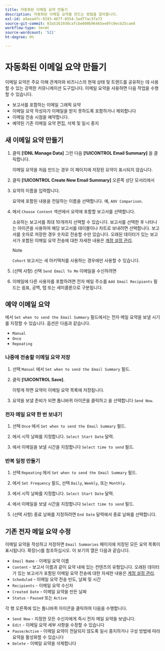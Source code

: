 ```yaml
---
title: 자동화된 이메일 요약 만들기
description: 자동화된 이메일 요약을 만드는 방법을 알아봅니다.
exl-id: a9aea4fc-9193-467f-8554-3ad77ac3fa73
source-git-commit: 03a5161930cafcbe600b96465ee0fc0ecb25cae8
workflow-type: tm+mt
source-wordcount: '521'
ht-degree: 0%

---
```


# 자동화된 이메일 요약 만들기

이메일 요약은 주요 이해 관계자와 비즈니스의 현재 상태 및 트렌드를 공유하는 데 사용할 수 있는 강력한 커뮤니케이션 도구입니다. 이메일 요약을 사용하면 다음 작업을 수행할 수 있습니다.

* 보고서를 포함하는 이메일 그래픽 요약
* 이메일 요약 작성자가 이메일을 받지 못하도록 포함하거나 제외합니다
* 이메일 전송 시점을 예약합니다.
* 예약된 기존 이메일 요약 편집, 삭제 및 일시 중지

## 새 이메일 요약 만들기

1. 클릭 **[!DNL Manage Data]** 그런 다음 **[!UICONTROL Email Summary]** 을 클릭합니다.

   이메일 요약을 처음 만드는 경우 이 페이지에 저장된 요약이 표시되지 않습니다.

1. 클릭 **[!UICONTROL Create New Email Summary]** 오른쪽 상단 모서리에서

1. 요약의 이름을 입력합니다.

   요약에 포함된 내용을 전달하는 이름을 선택합니다. 예, `AOV Comparison`.

1. 에서 `Choose Content` 섹션에서 요약에 포함할 보고서를 선택합니다.

   소유하는 보고서를 최대 10개까지 선택할 수 있습니다. 보고서를 선택한 후 나타나는 아이콘을 사용하여 해당 보고서를 테이블이나 차트로 보내려면 선택합니다. 보고서를 숫자로 저장한 경우 숫자로 전송할 수만 있습니다. 오래된 데이터가 있는 보고서가 포함된 이메일 요약 전송에 대한 자세한 내용은 [계정 설정 관리](../../administrator/account-management/managing-account-settings.md).

   >[!NOTE]
   >
   >`Cohort` 보고서는 새 아키텍처를 사용하는 경우에만 사용할 수 있습니다.

1. (선택 사항) 선택 `Send Email To Me` 이메일을 수신하려면

1. 이메일에 다른 사용자를 포함하려면 전자 메일 주소를 `Add Email Recipients` 필드는 쉼표, 공백, 탭 또는 세미콜론으로 구분됩니다.

## 예약 이메일 요약

에서 `Set when to send the Email Summary` 필드에서는 전자 메일 요약을 보낼 시기를 지정할 수 있습니다. 옵션은 다음과 같습니다.

* `Manual`
* `Once`
* `Repeating`

### 나중에 전송할 이메일 요약 저장

1. 선택 `Manual` 에서 `Set when to send the Email Summary` 필드.

1. 클릭 **[!UICONTROL Save]**.

   이렇게 하면 요약이 이메일 요약 목록에 저장됩니다.

1. 요약을 보낼 준비가 되면 톱니바퀴 아이콘을 클릭하고 을 선택합니다 `Send Now`.

### 전자 메일 요약 한 번 보내기

1. 선택 `Once` 에서 `Set when to send the Email Summary` 필드.

1. 에서 시작 날짜를 지정합니다. `Select Start Date` 달력.

1. 에서 이메일을 보낼 시간을 지정합니다 `Select time to send` 필드.

### 반복 일정 만들기

1. 선택 `Repeating` 에서 `Set when to send the Email Summary` 필드.

1. 에서 `Set Frequency` 필드, 선택 `Daily`, `Weekly`, 또는 `Monthly`.

1. 에서 시작 날짜를 지정합니다. `Select Start Date` 달력.

1. 에서 이메일을 보낼 시간을 지정합니다 `Select time to send` 필드.

1. (선택 사항) 종료 날짜를 지정하려면 `End Date` 달력에서 종료 날짜를 선택합니다.

## 기존 전자 메일 요약 수정

이메일 요약을 작성하고 저장하면 `Email Summaries` 페이지에 저장된 모든 요약 목록이 표시됩니다. 확장(`+`)를 참조하십시오. 이 보기의 열은 다음과 같습니다.

* `Email Name` - 이메일 요약 이름
* `Content` - 보고서 이름과 같이 요약 내에 있는 컨텐츠의 유형입니다. 오래된 데이터가 있는 보고서가 포함된 이메일 요약 전송에 대한 자세한 내용은 [계정 설정 관리](../../administrator/account-management/managing-account-settings.md).
* `Scheduled` - 이메일 요약 전송 빈도, 날짜 및 시간
* `Recipients` - 이메일 요약 수신자
* `Created Date` - 이메일 요약을 만든 날짜
* `Status` - `Paused` 또는 `Active`

각 행 오른쪽에 있는 톱니바퀴 아이콘을 클릭하여 다음을 수행합니다.

* `Send Now` - 지정한 모든 수신자에게 즉시 전자 메일 요약을 보냅니다.
* `Edit` - 이메일 요약 세부 사항을 수정할 수 있습니다
* `Pause/Active` - 이메일 요약이 전달되지 않도록 일시 중지하거나 구성 방법에 따라 요약을 활성화할 수 있습니다
* `Delete` - 이메일 요약을 삭제합니다
